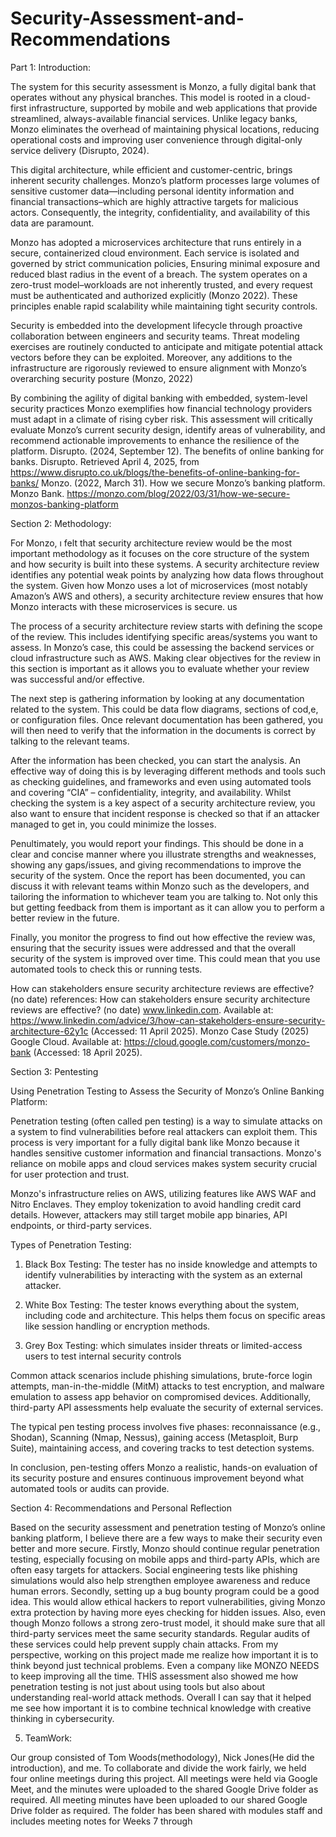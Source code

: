 # Security-Assessment-and-Recommendations
Part 1: Introduction:

The system for this security assessment is Monzo, a fully digital bank that operates without any physical branches. This model is rooted in a cloud-first infrastructure, supported by mobile and web applications that provide streamlined, always-available financial services.
Unlike legacy banks, Monzo eliminates the overhead of maintaining physical locations, reducing operational costs and improving user convenience through digital-only service delivery (Disrupto, 2024).

This digital architecture, while efficient and customer-centric, brings inherent security challenges. Monzo’s platform processes large volumes of sensitive customer data—including personal identity information and financial transactions–which are highly attractive targets for malicious actors. Consequently, the integrity, confidentiality, and availability of this data are paramount.

Monzo has adopted a microservices architecture that runs entirely in a secure, containerized cloud environment. Each service is isolated and governed by strict communication policies,
Ensuring minimal exposure and reduced blast radius in the event of a breach. The system operates on a zero-trust model–workloads are not inherently trusted, and every request must be authenticated and authorized explicitly (Monzo 2022). These principles enable rapid scalability while maintaining tight security controls.

Security is embedded into the development lifecycle through proactive collaboration between engineers and security teams. Threat modeling exercises are routinely conducted to anticipate and mitigate potential attack vectors before they can be exploited. Moreover, any additions to the infrastructure are rigorously reviewed to ensure alignment with Monzo’s overarching security posture (Monzo, 2022)

By combining the agility of digital banking with embedded, system-level security practices Monzo exemplifies how financial technology providers must adapt in a climate of rising cyber risk. This assessment will critically evaluate Monzo’s current security design, identify areas of vulnerability, and recommend actionable improvements to enhance the resilience of the platform.
Disrupto. (2024, September 12). The benefits of online banking for banks. Disrupto. Retrieved April 4, 2025, from https://www.disrupto.co.uk/blogs/the-benefits-of-online-banking-for-banks/
Monzo. (2022, March 31). How we secure Monzo’s banking platform. Monzo Bank. https://monzo.com/blog/2022/03/31/how-we-secure-monzos-banking-platform









Section 2: Methodology:

For Monzo, ı felt that security architecture review would be the most important methodology as it focuses on the core structure of the system and how security is built into these systems. A security architecture review identifies any potential weak points by analyzing how data flows throughout the system. Given how Monzo uses a lot of microservices (most notably Amazon’s AWS and others), a security architecture review ensures that how Monzo interacts with these microservices is secure. us

The process of a security architecture review starts with defining the scope of the review. This includes identifying specific areas/systems you want to assess. In Monzo’s case, this could be assessing the backend services or cloud infrastructure such as AWS. Making clear objectives for the review in this section is important as it allows you to evaluate whether your review was successful and/or effective.

The next step is gathering information by looking at any documentation related to the system. This could be data flow diagrams, sections of cod,e, or configuration files. Once relevant documentation has been gathered, you will then need to verify that the information in the documents is correct by talking to the relevant teams.

After the information has been checked, you can start the analysis. An effective way of doing this is by leveraging different methods and tools such as checking guidelines, and frameworks and even using automated tools and covering “CIA” – confidentiality, integrity, and availability. Whilst checking the system is a key aspect of a security architecture review, you also want to ensure that incident response is checked so that if an attacker managed to get in, you could minimize the losses.

Penultimately, you would report your findings. This should be done in a clear and concise manner where you illustrate strengths and weaknesses, showing any gaps/issues, and giving recommendations to improve the security of the system. Once the report has been documented, you can discuss it with relevant teams within Monzo such as the developers, and tailoring the information to whichever team you are talking to. Not only this but getting feedback from them is important as it can allow you to perform a better review in the future.

Finally, you monitor the progress to find out how effective the review was, ensuring that the security issues were addressed and that the overall security of the system is improved over time. This could mean that you use automated tools to check this or running tests.

How can stakeholders ensure security architecture reviews are effective? (no date)
references:
How can stakeholders ensure security architecture reviews are effective? (no date) www.linkedin.com. Available at: https://www.linkedin.com/advice/3/how-can-stakeholders-ensure-security-architecture-62y1c (Accessed: 11 April 2025).
Monzo Case Study (2025) Google Cloud. Available at: https://cloud.google.com/customers/monzo-bank (Accessed: 18 April 2025).






Section 3: Pentesting

Using Penetration Testing to Assess the Security of Monzo’s Online Banking Platform:

Penetration testing (often called pen testing) is a way to simulate attacks on a system to find vulnerabilities before real attackers can exploit them. This process is very important for a fully digital bank like Monzo because it handles sensitive customer information and financial transactions. Monzo's reliance on mobile apps and cloud services makes system security crucial for user protection and trust.

Monzo's infrastructure relies on AWS, utilizing features like AWS WAF and Nitro Enclaves. They employ tokenization to avoid handling credit card details. However, attackers may still target mobile app binaries, API endpoints, or third-party services.

Types of Penetration Testing:

1) Black Box Testing: The tester has no inside knowledge and attempts to identify vulnerabilities by interacting with the system as an external attacker.

2) White Box Testing: The tester knows everything about the system, including code and architecture. This helps them focus on specific areas like session handling or encryption methods.

3) Grey Box Testing: which simulates insider threats or limited-access users to test internal security controls

Common attack scenarios include phishing simulations, brute-force login attempts, man-in-the-middle (MitM) attacks to test encryption, and malware emulation to assess app behavior on compromised devices. Additionally, third-party API assessments help evaluate the security of external services.

The typical pen testing process involves five phases: reconnaissance (e.g., Shodan),
Scanning (Nmap, Nessus), gaining access (Metasploit, Burp Suite), maintaining access, and covering tracks to test detection systems.

In conclusion, pen-testing offers Monzo a realistic, hands-on evaluation of its security posture and ensures continuous improvement beyond what automated tools or audits can provide.
 









Section 4: Recommendations and Personal Reflection

Based on the security assessment and penetration testing of Monzo’s online banking platform, I believe there are a few ways to make their security even better and more secure.
Firstly, Monzo should continue regular penetration testing, especially focusing on mobile apps and third-party APIs, which are often easy targets for attackers. Social engineering tests like phishing simulations would also help strengthen employee awareness and reduce human errors.
Secondly, setting up a bug bounty program could be a good idea. This would allow ethical hackers to report vulnerabilities, giving Monzo extra protection by having more eyes checking for hidden issues.
Also, even though Monzo follows a strong zero-trust model, it should make sure that all third-party services meet the same security standards. Regular audits of these services could help prevent supply chain attacks.
From my perspective, working on this project made me realize how important it is to think beyond just technical problems. Even a company like MONZO NEEDS to keep improving all the time. THİS assessment also showed me how penetration testing is not just about using tools but also about understanding real-world attack methods. Overall I can say that it helped me see how important it is to combine technical knowledge with creative thinking in cybersecurity.

5. TeamWork:

Our group consisted of Tom Woods(methodology), Nick Jones(He did the introduction), and me. To collaborate and divide the work fairly, we held four online meetings during this project. All meetings were held via Google Meet, and the minutes were uploaded to the shared Google Drive folder as required.
 All meeting minutes have been uploaded to our shared Google Drive folder as required. The folder has been shared with modules staff and includes meeting notes for Weeks 7 through 
